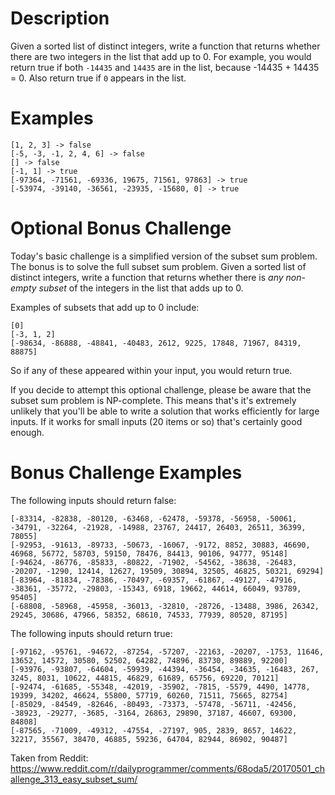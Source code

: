# Description

Given a sorted list of distinct integers, write a function that returns whether there are two integers in the list that add up to 0. For example, you would return true if both `-14435` and `14435` are in the list, because -14435 + 14435 = 0. Also return true if `0` appears in the list.

# Examples

    [1, 2, 3] -> false
    [-5, -3, -1, 2, 4, 6] -> false
    [] -> false
    [-1, 1] -> true
    [-97364, -71561, -69336, 19675, 71561, 97863] -> true
    [-53974, -39140, -36561, -23935, -15680, 0] -> true

# Optional Bonus Challenge

Today's basic challenge is a simplified version of the subset sum problem. The bonus is to solve the full subset sum problem. Given a sorted list of distinct integers, write a function that returns whether there is *any non-empty subset* of the integers in the list that adds up to 0.

Examples of subsets that add up to 0 include:

    [0]
    [-3, 1, 2]
    [-98634, -86888, -48841, -40483, 2612, 9225, 17848, 71967, 84319, 88875]

So if any of these appeared within your input, you would return true.

If you decide to attempt this optional challenge, please be aware that the subset sum problem is NP-complete. This means that's it's extremely unlikely that you'll be able to write a solution that works efficiently for large inputs. If it works for small inputs (20 items or so) that's certainly good enough.

# Bonus Challenge Examples

The following inputs should return false:

    [-83314, -82838, -80120, -63468, -62478, -59378, -56958, -50061, -34791, -32264, -21928, -14988, 23767, 24417, 26403, 26511, 36399, 78055]
    [-92953, -91613, -89733, -50673, -16067, -9172, 8852, 30883, 46690, 46968, 56772, 58703, 59150, 78476, 84413, 90106, 94777, 95148]
    [-94624, -86776, -85833, -80822, -71902, -54562, -38638, -26483, -20207, -1290, 12414, 12627, 19509, 30894, 32505, 46825, 50321, 69294]
    [-83964, -81834, -78386, -70497, -69357, -61867, -49127, -47916, -38361, -35772, -29803, -15343, 6918, 19662, 44614, 66049, 93789, 95405]
    [-68808, -58968, -45958, -36013, -32810, -28726, -13488, 3986, 26342, 29245, 30686, 47966, 58352, 68610, 74533, 77939, 80520, 87195]

The following inputs should return true:

    [-97162, -95761, -94672, -87254, -57207, -22163, -20207, -1753, 11646, 13652, 14572, 30580, 52502, 64282, 74896, 83730, 89889, 92200]
    [-93976, -93807, -64604, -59939, -44394, -36454, -34635, -16483, 267, 3245, 8031, 10622, 44815, 46829, 61689, 65756, 69220, 70121]
    [-92474, -61685, -55348, -42019, -35902, -7815, -5579, 4490, 14778, 19399, 34202, 46624, 55800, 57719, 60260, 71511, 75665, 82754]
    [-85029, -84549, -82646, -80493, -73373, -57478, -56711, -42456, -38923, -29277, -3685, -3164, 26863, 29890, 37187, 46607, 69300, 84808]
    [-87565, -71009, -49312, -47554, -27197, 905, 2839, 8657, 14622, 32217, 35567, 38470, 46885, 59236, 64704, 82944, 86902, 90487]

Taken from Reddit: https://www.reddit.com/r/dailyprogrammer/comments/68oda5/20170501_challenge_313_easy_subset_sum/